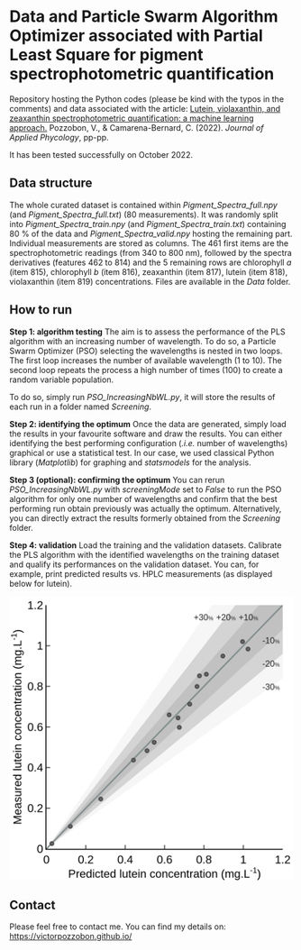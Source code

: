# Data and Particle Swarm Algorithm Optimizer associated with Partial Least Square for pigment spectrophotometric quantification

Repository hosting the Python codes (please be kind with the typos in the comments) and data associated with the article:
[Lutein, violaxanthin, and zeaxanthin spectrophotometric quantification: a machine learning approach.](https://www.springer.com/journal/10811)
Pozzobon, V., & Camarena-Bernard, C. (2022).
*Journal of Applied Phycology*, pp-pp.

It has been tested successfully on October 2022.

## Data structure

The whole curated dataset is contained within _Pigment_Spectra_full.npy_ (and _Pigment_Spectra_full.txt_) (80 measurements). It was randomly split into _Pigment_Spectra_train.npy_ (and _Pigment_Spectra_train.txt_) containing 80 % of the data and _Pigment_Spectra_valid.npy_ hosting the remaining part. Individual measurements are stored as columns. The 461 first items are the spectrophotometric readings (from 340 to 800 nm), followed by the spectra derivatives (features 462 to 814) and the 5 remaining rows are chlorophyll _a_ (item 815), chlorophyll _b_ (item 816), zeaxanthin (item 817), lutein (item 818), violaxanthin (item 819) concentrations. Files are available in the _Data_ folder.

## How to run

__Step 1: algorithm testing__
The aim is to assess the performance of the PLS algorithm with an increasing number of wavelength. To do so, a Particle Swarm Optimizer (PSO) selecting the wavelengths is nested in two loops. The first loop increases the number of available wavelength (1 to 10). The second loop repeats the process a high number of times (100) to create a random variable population.

To do so, simply run _PSO_IncreasingNbWL.py_, it will store the results of each run in a folder named _Screening_.

__Step 2: identifying the optimum__
Once the data are generated, simply load the results in your favourite software and draw the results. You can either identifying the best performing configuration (_.i.e._ number of wavelengths) graphical or use a statistical test. In our case, we used classical Python library (_Matplotlib_) for graphing and _statsmodels_ for the analysis.

__Step 3 (optional): confirming the optimum__
You can rerun _PSO_IncreasingNbWL.py_ with _screeningMode_ set to _False_ to run the PSO algorithm for only one number of wavelengths and confirm that the best performing run obtain previously was actually the optimum. Alternatively, you can directly extract the results formerly obtained from the _Screening_ folder.

__Step 4: validation__
Load the training and the validation datasets. Calibrate the PLS algorithm with the identified wavelengths on the training dataset and qualify its performances on the validation dataset. You can, for example, print predicted results vs. HPLC measurements (as displayed below for lutein).

![Image not found](./Fig_Lut_1biss.png?raw=true)


## Contact

Please feel free to contact me. You can find my details on: https://victorpozzobon.github.io/
